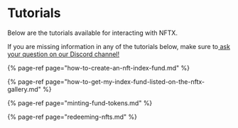 # Tutorials

Below are the tutorials available for interacting with NFTX.  
  
If you are missing information in any of the tutorials below, make sure to[ ask your question on our Discord channel! ](https://discord.gg/fJg5burAKH)

{% page-ref page="how-to-create-an-nft-index-fund.md" %}

{% page-ref page="how-to-get-my-index-fund-listed-on-the-nftx-gallery.md" %}

{% page-ref page="minting-fund-tokens.md" %}

{% page-ref page="redeeming-nfts.md" %}



